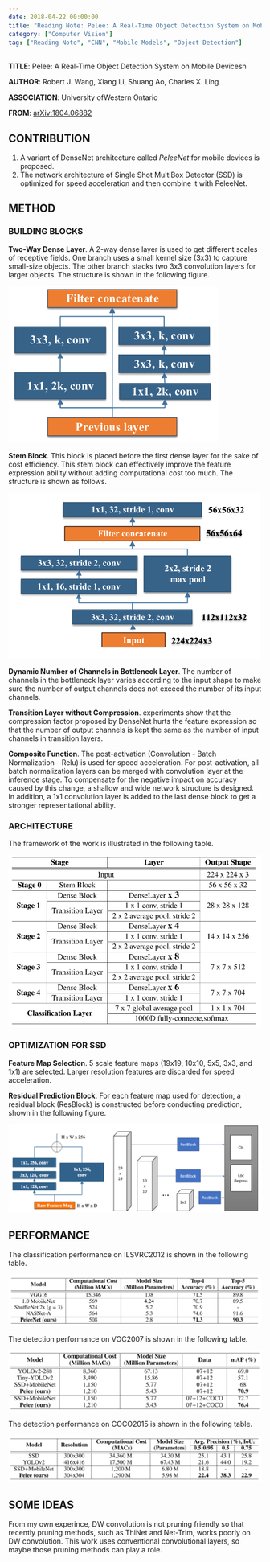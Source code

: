 ```yaml
---
date: 2018-04-22 00:00:00
title: "Reading Note: Pelee: A Real-Time Object Detection System on Mobile Devices"
category: ["Computer Vision"]
tag: ["Reading Note", "CNN", "Mobile Models", "Object Detection"]
---
```


**TITLE**: Pelee: A Real-Time Object Detection System on Mobile Devicesn

**AUTHOR**: Robert J. Wang, Xiang Li, Shuang Ao, Charles X. Ling

**ASSOCIATION**: University ofWestern Ontario

**FROM**: [arXiv:1804.06882](https://arxiv.org/abs/1804.06882)

## CONTRIBUTION ##

1. A variant of DenseNet architecture called *PeleeNet* for mobile devices is proposed.
2. The network architecture of Single Shot MultiBox Detector (SSD) is optimized for speed acceleration and then combine it with PeleeNet.

## METHOD ##

### BUILDING BLOCKS ###

**Two-Way Dense Layer**. A 2-way dense layer is used to get different scales of receptive fields. One branch uses a small kernel size (3x3) to capture small-size objects. The other branch stacks two 3x3 convolution layers for larger objects. The structure is shown in the following figure.

![Two-Way Dense Layer](https://raw.githubusercontent.com/joshua19881228/my_blogs/master/Computer_Vision/Reading_Note/figures/Reading_Note_20180422_Pelee_Dense_Layer.png "Two-Way Dense Layer")

**Stem Block**. This block is placed before the first dense layer for the sake of cost efficiency. This stem block can effectively improve the feature expression ability without adding computational cost too much. The structure is shown as follows.

![Stem Block](https://raw.githubusercontent.com/joshua19881228/my_blogs/master/Computer_Vision/Reading_Note/figures/Reading_Note_20180422_Pelee_Stem_Block.png "Stem Block")

**Dynamic Number of Channels in Bottleneck Layer**. The number of channels in the bottleneck layer varies according to the input shape to make sure the number of output channels does not exceed the number of its input channels.

**Transition Layer without Compression**. experiments show that the compression factor proposed by DenseNet hurts the feature expression so that the number of output channels is kept the same as the number of input channels in transition layers.

**Composite Function**. The post-activation (Convolution - Batch Normalization - Relu) is used for speed acceleration. For post-activation, all batch normalization layers can be merged with convolution layer at the inference stage. To compensate for the negative impact on accuracy caused by this change, a shallow and wide network structure is designed. In addition, a 1x1 convolution layer is added to the last dense block to get a stronger representational ability.

### ARCHITECTURE ###

The framework of the work is illustrated in the following table. 

![PeleeNet Architecture](https://raw.githubusercontent.com/joshua19881228/my_blogs/master/Computer_Vision/Reading_Note/figures/Reading_Note_20180422_Pelee_Architecture.png "PeleeNet Architecture")

### OPTIMIZATION FOR SSD ###

**Feature Map Selection**. 5 scale feature maps (19x19, 10x10, 5x5, 3x3, and 1x1) are selected. Larger resolution features are discarded for speed acceleration.

**Residual Prediction Block**. For each feature map used for detection, a residual block (ResBlock) is constructed before conducting prediction, shown in the following figure.

![PeleeNet SSD](https://raw.githubusercontent.com/joshua19881228/my_blogs/master/Computer_Vision/Reading_Note/figures/Reading_Note_20180422_Pelee_SSD.png "PeleeNet SSD")

## PERFORMANCE ##

The classification performance on ILSVRC2012 is shown in the following table.

![ILSVRC2012](https://raw.githubusercontent.com/joshua19881228/my_blogs/master/Computer_Vision/Reading_Note/figures/Reading_Note_20180422_Pelee_ILSVRC2012.png "ILSVRC2012")

The detection performance on VOC2007 is shown in the following table.

![VOC2007](https://raw.githubusercontent.com/joshua19881228/my_blogs/master/Computer_Vision/Reading_Note/figures/Reading_Note_20180422_Pelee_VOC2007.png "VOC2007")

The detection performance on COCO2015 is shown in the following table.

![COCO](https://raw.githubusercontent.com/joshua19881228/my_blogs/master/Computer_Vision/Reading_Note/figures/Reading_Note_20180422_Pelee_COCO.png "COCO")

## SOME IDEAS ##

From my own experince, DW convolution is not pruning friendly so that recently pruning methods, such as ThiNet and Net-Trim, works poorly on DW convolution. This work uses conventional convolutional layers, so maybe those pruning methods can play a role.